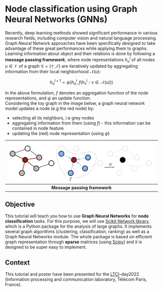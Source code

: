 # Node classification using Graph Neural Networks (GNNs)

Recently, deep learning methods showed significant performance in various research fields, including computer vision and natural language processing. Graph Neural Network approaches have been specifically designed to take advantage of these great performances while applying them to graphs.  
Learning information about object and their relations is done by following a **message passing framework**, where node representations $h_{u}^{l}$ of all nodes $u \in \mathcal{V}$ of a graph $\mathcal{G}=(\mathcal{V}, \mathcal{E})$ are iteratively updated by aggregating information from their local neighborhood $\mathcal{N}(u)$:

$$
h^{l+1}_{u} = \psi \biggl(h_{u}^{l}, f(h_{v}^{l}:v \in \mathcal{N}(u))\biggl)
$$

In the above formulation, $f$ denotes an aggregation function of the node representations, and $\psi$ an update function.  
Considering the toy graph in the image below, a graph neural network model updates a node (e.g the red node) by:  
- selecting all its neighbors, i.e grey nodes  
- aggregating information from them (using $f$) - this information can be contained in node feature  
- updating the (red) node representation (using $\psi$)

| <img src="img/gnn_tutorial.png" alt="drawing" width="700"/> |
|:--:|
| <b>Message passing framework</b>|

## Objective

This tutorial will teach you how to use **Graph Neural Networks** for **node classification** tasks. For this purpose, we will use [Scikit Network library](https://scikit-network.readthedocs.io/en/latest/), which is a Python package for the analysis of large graphs. It implements several graph algorithms (clustering, classification, ranking) as well as a Graph Neural Networks module. The whole package is based on efficient graph representation through **sparse** matrices (using [Scipy](https://scipy.org/)) and it is designed to be super easy to implement.

## Context

This tutorial and poster have been presented for the [LTCI](https://www.telecom-paris.fr/en/research/laboratories/information-processing-and-communication-laboratory-ltci)-day2022 (Information processing and communication laboratory, Télécom Paris, France).